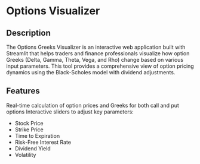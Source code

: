 # Options Visualizer
## Description
The Options Greeks Visualizer is an interactive web application built with Streamlit that helps traders and finance professionals visualize how option Greeks (Delta, Gamma, Theta, Vega, and Rho) change based on various input parameters. This tool provides a comprehensive view of option pricing dynamics using the Black-Scholes model with dividend adjustments.

## Features
Real-time calculation of option prices and Greeks for both call and put options
Interactive sliders to adjust key parameters:
- Stock Price
- Strike Price
- Time to Expiration
- Risk-Free Interest Rate
- Dividend Yield
- Volatility
